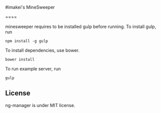 #imakei's MineSweeper

====

minesweeper requires to be installed gulp before running. To install gulp, run

```
npm install -g gulp
```

To install dependencies, use bower.

```
bower install
```

To run example server, run

```
gulp
```

License
----

ng-manager is under MIT license.



